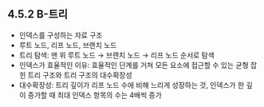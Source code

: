## 4.5.2 B-트리

- 인덱스를 구성하는 자료 구조
- 루트 노드, 리프 노드, 브랜치 노드
- 트리 탐색: 맨 위 루트 노드 → 브랜치 노드 → 리프 노드 순서로 탐색
- 인덱스가 효율적인 이유: 효율적인 단계를 거쳐 모든 요소에 접근할 수 있는 균형 잡힌 트리 구조와 트리 구조의 대수확장성
- 대수확장성: 트리 깊이가 리프 노드 수에 비해 느리게 성장하는 것, 인덱스가 한 깊이 증가할 때 최대 인덱스 항목의 수는 4배씩 증가